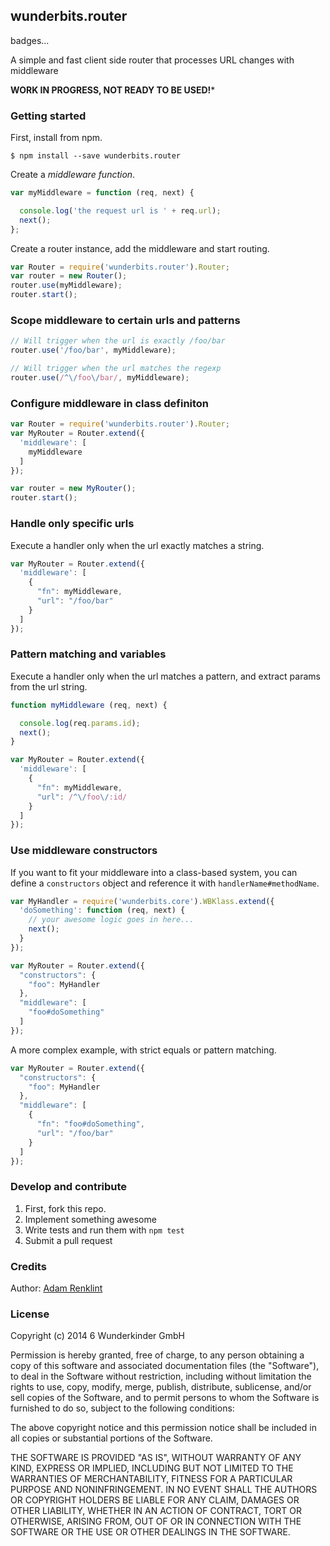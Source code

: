wunderbits.router
---

badges...

A simple and fast client side router that processes URL changes with middleware

**WORK IN PROGRESS, NOT READY TO BE USED!***

### Getting started

First, install from npm.

```
$ npm install --save wunderbits.router
```

Create a *middleware function*.

```javascript
var myMiddleware = function (req, next) {

  console.log('the request url is ' + req.url);
  next();
};
```

Create a router instance, add the middleware and start routing.
```javascript
var Router = require('wunderbits.router').Router;
var router = new Router();
router.use(myMiddleware);
router.start();
```

### Scope middleware to certain urls and patterns

```javascript
// Will trigger when the url is exactly /foo/bar
router.use('/foo/bar', myMiddleware);

// Will trigger when the url matches the regexp
router.use(/^\/foo\/bar/, myMiddleware);
```

### Configure middleware in class definiton

```javascript
var Router = require('wunderbits.router').Router;
var MyRouter = Router.extend({
  'middleware': [
    myMiddleware
  ]
});

var router = new MyRouter();
router.start();
```

### Handle only specific urls

Execute a handler only when the url exactly matches a string.

```javascript
var MyRouter = Router.extend({
  'middleware': [
    {
      "fn": myMiddleware,
      "url": "/foo/bar"
    }
  ]
});
```

### Pattern matching and variables

Execute a handler only when the url matches a pattern, and extract params from the url string.

```javascript
function myMiddleware (req, next) {

  console.log(req.params.id);
  next();
}

var MyRouter = Router.extend({
  'middleware': [
    {
      "fn": myMiddleware,
      "url": /^\/foo\/:id/
    }
  ]
});
```

### Use middleware constructors

If you want to fit your middleware into a class-based system, you can define a ```constructors``` object and reference it with ```handlerName#methodName```.

```javascript
var MyHandler = require('wunderbits.core').WBKlass.extend({
  'doSomething': function (req, next) {
    // your awesome logic goes in here...
    next();
  }
});

var MyRouter = Router.extend({
  "constructors": {
    "foo": MyHandler
  },
  "middleware": [
    "foo#doSomething"
  ]
});
```

A more complex example, with strict equals or pattern matching.

```javascript
var MyRouter = Router.extend({
  "constructors": {
    "foo": MyHandler
  },
  "middleware": [
    {
      "fn": "foo#doSomething",
      "url": "/foo/bar"
    }
  ]
});
```

### Develop and contribute

1. First, fork this repo.
2. Implement something awesome
3. Write tests and run them with ```npm test```
4. Submit a pull request

### Credits

Author: [Adam Renklint](http://adamrenklint.com)

### License

Copyright (c) 2014 6 Wunderkinder GmbH

Permission is hereby granted, free of charge, to any person
obtaining a copy of this software and associated documentation
files (the "Software"), to deal in the Software without
restriction, including without limitation the rights to use,
copy, modify, merge, publish, distribute, sublicense, and/or sell
copies of the Software, and to permit persons to whom the
Software is furnished to do so, subject to the following
conditions:

The above copyright notice and this permission notice shall be
included in all copies or substantial portions of the Software.

THE SOFTWARE IS PROVIDED "AS IS", WITHOUT WARRANTY OF ANY KIND,
EXPRESS OR IMPLIED, INCLUDING BUT NOT LIMITED TO THE WARRANTIES
OF MERCHANTABILITY, FITNESS FOR A PARTICULAR PURPOSE AND
NONINFRINGEMENT. IN NO EVENT SHALL THE AUTHORS OR COPYRIGHT
HOLDERS BE LIABLE FOR ANY CLAIM, DAMAGES OR OTHER LIABILITY,
WHETHER IN AN ACTION OF CONTRACT, TORT OR OTHERWISE, ARISING
FROM, OUT OF OR IN CONNECTION WITH THE SOFTWARE OR THE USE OR
OTHER DEALINGS IN THE SOFTWARE.
